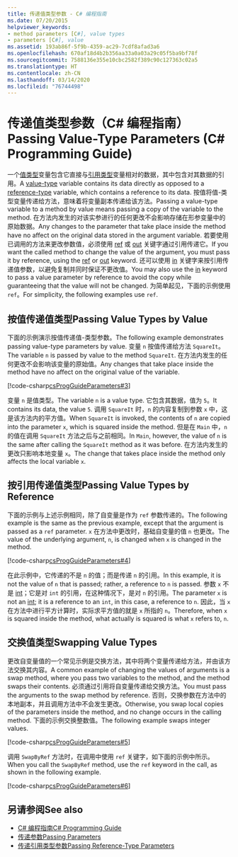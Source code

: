 ```yaml
---
title: 传递值类型参数 - C# 编程指南
ms.date: 07/20/2015
helpviewer_keywords:
- method parameters [C#], value types
- parameters [C#], value
ms.assetid: 193ab86f-5f9b-4359-ac29-7cdf8afad3a6
ms.openlocfilehash: 670af18d4b2b356aa33a0a03a29c05f5ba9bf78f
ms.sourcegitcommit: 7588136e355e10cbc2582f389c90c127363c02a5
ms.translationtype: HT
ms.contentlocale: zh-CN
ms.lasthandoff: 03/14/2020
ms.locfileid: "76744498"
---
```

# <a name="passing-value-type-parameters-c-programming-guide"></a><span data-ttu-id="df63d-102">传递值类型参数（C# 编程指南）</span><span class="sxs-lookup"><span data-stu-id="df63d-102">Passing Value-Type Parameters (C# Programming Guide)</span></span>
<span data-ttu-id="df63d-103">一个[值类型](../../language-reference/builtin-types/value-types.md)变量包含它直接与[引用类型](../../language-reference/keywords/reference-types.md)变量相对的数据，其中包含对其数据的引用。</span><span class="sxs-lookup"><span data-stu-id="df63d-103">A [value-type](../../language-reference/builtin-types/value-types.md) variable contains its data directly as opposed to a [reference-type](../../language-reference/keywords/reference-types.md) variable, which contains a reference to its data.</span></span> <span data-ttu-id="df63d-104">按值将值-类型变量传递给方法，意味着将变量副本传递给该方法。</span><span class="sxs-lookup"><span data-stu-id="df63d-104">Passing a value-type variable to a method by value means passing a copy of the variable to the method.</span></span> <span data-ttu-id="df63d-105">在方法内发生的对该实参进行的任何更改不会影响存储在形参变量中的原始数据。</span><span class="sxs-lookup"><span data-stu-id="df63d-105">Any changes to the parameter that take place inside the method have no affect on the original data stored in the argument variable.</span></span> <span data-ttu-id="df63d-106">若要使用已调用的方法来更改参数值，必须使用 [ref](../../language-reference/keywords/ref.md) 或 [out](../../language-reference/keywords/out-parameter-modifier.md) 关键字通过引用传递它。</span><span class="sxs-lookup"><span data-stu-id="df63d-106">If you want the called method to change the value of the argument, you must pass it by reference, using the [ref](../../language-reference/keywords/ref.md) or [out](../../language-reference/keywords/out-parameter-modifier.md) keyword.</span></span> <span data-ttu-id="df63d-107">还可以使用 [in](../../language-reference/keywords/in-parameter-modifier.md) 关键字来按引用传递值参数，以避免复制并同时保证不更改值。</span><span class="sxs-lookup"><span data-stu-id="df63d-107">You may also use the [in](../../language-reference/keywords/in-parameter-modifier.md) keyword to pass a value parameter by reference to avoid the copy while guaranteeing that the value will not be changed.</span></span> <span data-ttu-id="df63d-108">为简单起见，下面的示例使用 `ref`。</span><span class="sxs-lookup"><span data-stu-id="df63d-108">For simplicity, the following examples use `ref`.</span></span>  
  
## <a name="passing-value-types-by-value"></a><span data-ttu-id="df63d-109">按值传递值类型</span><span class="sxs-lookup"><span data-stu-id="df63d-109">Passing Value Types by Value</span></span>  
 <span data-ttu-id="df63d-110">下面的示例演示按值传递值-类型参数。</span><span class="sxs-lookup"><span data-stu-id="df63d-110">The following example demonstrates passing value-type parameters by value.</span></span> <span data-ttu-id="df63d-111">变量 `n` 按值传递给方法 `SquareIt`。</span><span class="sxs-lookup"><span data-stu-id="df63d-111">The variable `n` is passed by value to the method `SquareIt`.</span></span> <span data-ttu-id="df63d-112">在方法内发生的任何更改不会影响该变量的原始值。</span><span class="sxs-lookup"><span data-stu-id="df63d-112">Any changes that take place inside the method have no affect on the original value of the variable.</span></span>  
  
 [!code-csharp[csProgGuideParameters#3](~/samples/snippets/csharp/VS_Snippets_VBCSharp/csProgGuideParameters/CS/Parameters.cs#3)]  
  
 <span data-ttu-id="df63d-113">变量 `n` 是值类型。</span><span class="sxs-lookup"><span data-stu-id="df63d-113">The variable `n` is a value type.</span></span> <span data-ttu-id="df63d-114">它包含其数据，值为 `5`。</span><span class="sxs-lookup"><span data-stu-id="df63d-114">It contains its data, the value `5`.</span></span> <span data-ttu-id="df63d-115">调用 `SquareIt` 时，`n` 的内容复制到参数 `x` 中，这是该方法内的平方值。</span><span class="sxs-lookup"><span data-stu-id="df63d-115">When `SquareIt` is invoked, the contents of `n` are copied into the parameter `x`, which is squared inside the method.</span></span> <span data-ttu-id="df63d-116">但是在 `Main` 中，`n` 的值在调用 `SquareIt` 方法之后与之前相同。</span><span class="sxs-lookup"><span data-stu-id="df63d-116">In `Main`, however, the value of `n` is the same after calling the `SquareIt` method as it was before.</span></span> <span data-ttu-id="df63d-117">在方法内发生的更改只影响本地变量 `x`。</span><span class="sxs-lookup"><span data-stu-id="df63d-117">The change that takes place inside the method only affects the local variable `x`.</span></span>  
  
## <a name="passing-value-types-by-reference"></a><span data-ttu-id="df63d-118">按引用传递值类型</span><span class="sxs-lookup"><span data-stu-id="df63d-118">Passing Value Types by Reference</span></span>  
 <span data-ttu-id="df63d-119">下面的示例与上述示例相同，除了自变量是作为 `ref` 参数传递的。</span><span class="sxs-lookup"><span data-stu-id="df63d-119">The following example is the same as the previous example, except that the argument is passed as a `ref` parameter.</span></span> <span data-ttu-id="df63d-120">`x` 在方法中更改时，基础自变量的值 `n` 也更改。</span><span class="sxs-lookup"><span data-stu-id="df63d-120">The value of the underlying argument, `n`, is changed when `x` is changed in the method.</span></span>  
  
 [!code-csharp[csProgGuideParameters#4](~/samples/snippets/csharp/VS_Snippets_VBCSharp/csProgGuideParameters/CS/Parameters.cs#4)]  
  
 <span data-ttu-id="df63d-121">在此示例中，它传递的不是 `n` 的值；而是传递 `n` 的引用。</span><span class="sxs-lookup"><span data-stu-id="df63d-121">In this example, it is not the value of `n` that is passed; rather, a reference to `n` is passed.</span></span> <span data-ttu-id="df63d-122">参数 `x` 不是 [int](../../language-reference/builtin-types/integral-numeric-types.md)；它是对 `int` 的引用，在这种情况下，是对 `n` 的引用。</span><span class="sxs-lookup"><span data-stu-id="df63d-122">The parameter `x` is not an [int](../../language-reference/builtin-types/integral-numeric-types.md); it is a reference to an `int`, in this case, a reference to `n`.</span></span> <span data-ttu-id="df63d-123">因此，当 `x` 在方法中进行平方计算时，实际求平方值的就是 `x` 所指的 `n`。</span><span class="sxs-lookup"><span data-stu-id="df63d-123">Therefore, when `x` is squared inside the method, what actually is squared is what `x` refers to, `n`.</span></span>  
  
## <a name="swapping-value-types"></a><span data-ttu-id="df63d-124">交换值类型</span><span class="sxs-lookup"><span data-stu-id="df63d-124">Swapping Value Types</span></span>  
 <span data-ttu-id="df63d-125">更改自变量值的一个常见示例是交换方法，其中将两个变量传递给方法，并由该方法交换其内容。</span><span class="sxs-lookup"><span data-stu-id="df63d-125">A common example of changing the values of arguments is a swap method, where you pass two variables to the method, and the method swaps their contents.</span></span> <span data-ttu-id="df63d-126">必须通过引用将自变量传递给交换方法。</span><span class="sxs-lookup"><span data-stu-id="df63d-126">You must pass the arguments to the swap method by reference.</span></span> <span data-ttu-id="df63d-127">否则，交换参数在方法中的本地副本，并且调用方法中不会发生更改。</span><span class="sxs-lookup"><span data-stu-id="df63d-127">Otherwise, you swap local copies of the parameters inside the method, and no change occurs in the calling method.</span></span> <span data-ttu-id="df63d-128">下面的示例交换整数值。</span><span class="sxs-lookup"><span data-stu-id="df63d-128">The following example swaps integer values.</span></span>  
  
 [!code-csharp[csProgGuideParameters#5](~/samples/snippets/csharp/VS_Snippets_VBCSharp/csProgGuideParameters/CS/Parameters.cs#5)]  
  
 <span data-ttu-id="df63d-129">调用 `SwapByRef` 方法时，在调用中使用 `ref` 关键字，如下面的示例中所示。</span><span class="sxs-lookup"><span data-stu-id="df63d-129">When you call the `SwapByRef` method, use the `ref` keyword in the call, as shown in the following example.</span></span>  
  
 [!code-csharp[csProgGuideParameters#6](~/samples/snippets/csharp/VS_Snippets_VBCSharp/csProgGuideParameters/CS/Parameters.cs#6)]  
  
## <a name="see-also"></a><span data-ttu-id="df63d-130">另请参阅</span><span class="sxs-lookup"><span data-stu-id="df63d-130">See also</span></span>

- [<span data-ttu-id="df63d-131">C# 编程指南</span><span class="sxs-lookup"><span data-stu-id="df63d-131">C# Programming Guide</span></span>](../index.md)
- [<span data-ttu-id="df63d-132">传递参数</span><span class="sxs-lookup"><span data-stu-id="df63d-132">Passing Parameters</span></span>](./passing-parameters.md)
- [<span data-ttu-id="df63d-133">传递引用类型参数</span><span class="sxs-lookup"><span data-stu-id="df63d-133">Passing Reference-Type Parameters</span></span>](./passing-reference-type-parameters.md)
